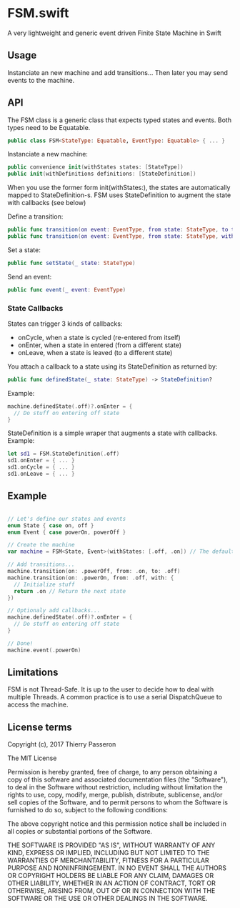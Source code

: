 # FSM.swift
A very lightweight and generic event driven Finite State Machine in Swift

## Usage

Instanciate an new machine and add transitions... 
Then later you may send events to the machine.

## API

The FSM class is a generic class that expects typed states and events. Both types need to be Equatable.

```swift
public class FSM<StateType: Equatable, EventType: Equatable> { ... }
```

Instanciate a new machine:

```swift
public convenience init(withStates states: [StateType])
public init(withDefinitions definitions: [StateDefinition])
```

When you use the former form init(withStates:), the states are automatically mapped to StateDefinition-s. 
FSM uses StateDefinition to augment the state with callbacks (see below)

Define a transition:

```swift
public func transition(on event: EventType, from state: StateType, to target: @escaping @autoclosure () -> StateType?)
public func transition(on event: EventType, from state: StateType, with target: @escaping () -> StateType?)
```

Set a state:

```swift
public func setState(_ state: StateType)
```

Send an event:

```swift
public func event(_ event: EventType)
```

### State Callbacks

States can trigger 3 kinds of callbacks:

* onCycle, when a state is cycled (re-entered from itself)
* onEnter, when a state in entered (from a different state)
* onLeave, when a state is leaved (to a different state)

You attach a callback to a state using its StateDefinition as returned by:

```swift
public func definedState(_ state: StateType) -> StateDefinition?
```

Example:

```swift
machine.definedState(.off)?.onEnter = {
  // Do stuff on entering off state
}
```

StateDefinition is a simple wraper that augments a state with callbacks. Example:

```swift
let sd1 = FSM.StateDefinition(.off)
sd1.onEnter = { ... }
sd1.onCycle = { ... }
sd1.onLeave = { ... }
``` 

## Example

```swift

// Let's define our states and events
enum State { case on, off }
enum Event { case powerOn, powerOff }

// Create the machine
var machine = FSM<State, Event>(withStates: [.off, .on]) // The default starting state is the first state (here .off)

// Add transitions...
machine.transition(on: .powerOff, from: .on, to: .off)
machine.transition(on: .powerOn, from: .off, with: {
  // Initialize stuff
  return .on // Return the next state
})

// Optionaly add callbacks...
machine.definedState(.off)?.onEnter = {
  // Do stuff on entering off state
}

// Done!
machine.event(.powerOn)
```

## Limitations

FSM is not Thread-Safe. 
It is up to the user to decide how to deal with multiple Threads. 
A common practice is to use a serial DispatchQueue to access the machine.

## License terms

Copyright (c), 2017 Thierry Passeron

The MIT License

Permission is hereby granted, free of charge, to any person obtaining a copy of this software and associated documentation files (the "Software"), to deal in the Software without restriction, including without limitation the rights to use, copy, modify, merge, publish, distribute, sublicense, and/or sell copies of the Software, and to permit persons to whom the Software is furnished to do so, subject to the following conditions:

The above copyright notice and this permission notice shall be included in all copies or substantial portions of the Software.

THE SOFTWARE IS PROVIDED "AS IS", WITHOUT WARRANTY OF ANY KIND, EXPRESS OR IMPLIED, INCLUDING BUT NOT LIMITED TO THE WARRANTIES OF MERCHANTABILITY, FITNESS FOR A PARTICULAR PURPOSE AND NONINFRINGEMENT. IN NO EVENT SHALL THE AUTHORS OR COPYRIGHT HOLDERS BE LIABLE FOR ANY CLAIM, DAMAGES OR OTHER LIABILITY, WHETHER IN AN ACTION OF CONTRACT, TORT OR OTHERWISE, ARISING FROM, OUT OF OR IN CONNECTION WITH THE SOFTWARE OR THE USE OR OTHER DEALINGS IN THE SOFTWARE.
